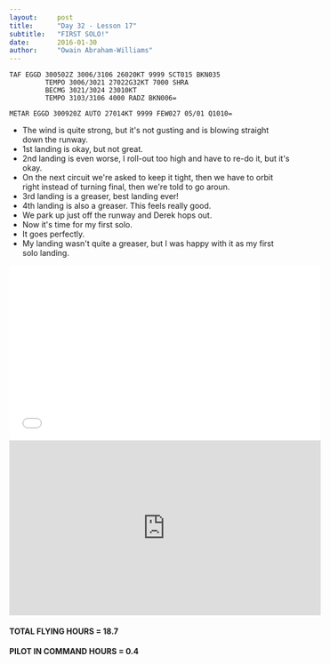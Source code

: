 ```yaml
---
layout:     post
title:      "Day 32 - Lesson 17"
subtitle:   "FIRST SOLO!"
date:       2016-01-30
author:     "Owain Abraham-Williams"
---
```


    TAF EGGD 300502Z 3006/3106 26020KT 9999 SCT015 BKN035
             TEMPO 3006/3021 27022G32KT 7000 SHRA
             BECMG 3021/3024 23010KT
             TEMPO 3103/3106 4000 RADZ BKN006=

    METAR EGGD 300920Z AUTO 27014KT 9999 FEW027 05/01 Q1010=

 * The wind is quite strong, but it's not gusting and is blowing straight down the runway.
 * 1st landing is okay, but not great.
 * 2nd landing is even worse, I roll-out too high and have to re-do it, but it's okay.
 * On the next circuit we're asked to keep it tight, then we have to orbit right instead of turning final, then we're told to go aroun.
 * 3rd landing is a greaser, best landing ever!
 * 4th landing is also a greaser. This feels really good.
 * We park up just off the runway and Derek hops out.
 * Now it's time for my first solo.
 * It goes perfectly.
 * My landing wasn't quite a greaser, but I was happy with it as my first solo landing.

<iframe width="560" height="315" src="/maps/2016-01-30-day-32-lesson-17-first-solo-map.html" frameborder="0"></iframe>

<iframe width="560" height="315" src="https://www.youtube.com/embed/qzMQIpyxgQc" frameborder="0" allowfullscreen></iframe>

#### TOTAL FLYING HOURS = 18.7

#### PILOT IN COMMAND HOURS = 0.4
